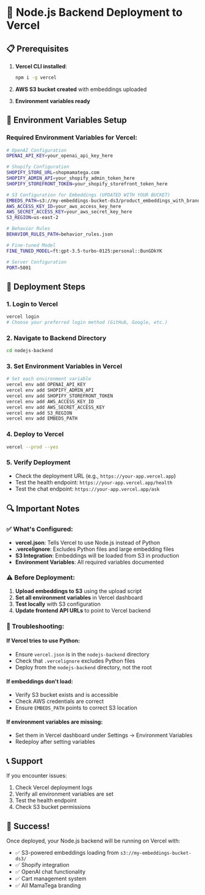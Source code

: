 # 🚀 Node.js Backend Deployment to Vercel

## 📋 Prerequisites

1. **Vercel CLI installed**:
   ```bash
   npm i -g vercel
   ```

2. **AWS S3 bucket created** with embeddings uploaded
3. **Environment variables ready**

## 🔧 Environment Variables Setup

### Required Environment Variables for Vercel:

```bash
# OpenAI Configuration
OPENAI_API_KEY=your_openai_api_key_here

# Shopify Configuration
SHOPIFY_STORE_URL=shopmamatega.com
SHOPIFY_ADMIN_API=your_shopify_admin_token_here
SHOPIFY_STOREFRONT_TOKEN=your_shopify_storefront_token_here

# S3 Configuration for Embeddings (UPDATED WITH YOUR BUCKET)
EMBEDS_PATH=s3://my-embeddings-bucket-ds3/product_embeddings_with_brands.json
AWS_ACCESS_KEY_ID=your_aws_access_key_here
AWS_SECRET_ACCESS_KEY=your_aws_secret_key_here
S3_REGION=us-east-2

# Behavior Rules
BEHAVIOR_RULES_PATH=behavior_rules.json

# Fine-tuned Model
FINE_TUNED_MODEL=ft:gpt-3.5-turbo-0125:personal::BunGDkYK

# Server Configuration
PORT=5001
```

## 🚀 Deployment Steps

### 1. Login to Vercel
```bash
vercel login
# Choose your preferred login method (GitHub, Google, etc.)
```

### 2. Navigate to Backend Directory
```bash
cd nodejs-backend
```

### 3. Set Environment Variables in Vercel
```bash
# Set each environment variable
vercel env add OPENAI_API_KEY
vercel env add SHOPIFY_ADMIN_API
vercel env add SHOPIFY_STOREFRONT_TOKEN
vercel env add AWS_ACCESS_KEY_ID
vercel env add AWS_SECRET_ACCESS_KEY
vercel env add S3_REGION
vercel env add EMBEDS_PATH
```

### 4. Deploy to Vercel
```bash
vercel --prod --yes
```

### 5. Verify Deployment
- Check the deployment URL (e.g., `https://your-app.vercel.app`)
- Test the health endpoint: `https://your-app.vercel.app/health`
- Test the chat endpoint: `https://your-app.vercel.app/ask`

## 🔍 Important Notes

### ✅ What's Configured:
- **vercel.json**: Tells Vercel to use Node.js instead of Python
- **.vercelignore**: Excludes Python files and large embedding files
- **S3 Integration**: Embeddings will be loaded from S3 in production
- **Environment Variables**: All required variables documented

### ⚠️ Before Deployment:
1. **Upload embeddings to S3** using the upload script
2. **Set all environment variables** in Vercel dashboard
3. **Test locally** with S3 configuration
4. **Update frontend API URLs** to point to Vercel backend

### 🔧 Troubleshooting:

#### If Vercel tries to use Python:
- Ensure `vercel.json` is in the `nodejs-backend` directory
- Check that `.vercelignore` excludes Python files
- Deploy from the `nodejs-backend` directory, not the root

#### If embeddings don't load:
- Verify S3 bucket exists and is accessible
- Check AWS credentials are correct
- Ensure `EMBEDS_PATH` points to correct S3 location

#### If environment variables are missing:
- Set them in Vercel dashboard under Settings → Environment Variables
- Redeploy after setting variables

## 📞 Support

If you encounter issues:
1. Check Vercel deployment logs
2. Verify all environment variables are set
3. Test the health endpoint
4. Check S3 bucket permissions

## 🎉 Success!

Once deployed, your Node.js backend will be running on Vercel with:
- ✅ S3-powered embeddings loading from `s3://my-embeddings-bucket-ds3/`
- ✅ Shopify integration
- ✅ OpenAI chat functionality
- ✅ Cart management system
- ✅ All MamaTega branding 
